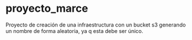 # proyecto_marce
Proyecto de creación de una infraestructura con un bucket s3 generando un nombre de forma aleatoria, ya q esta debe ser único.
